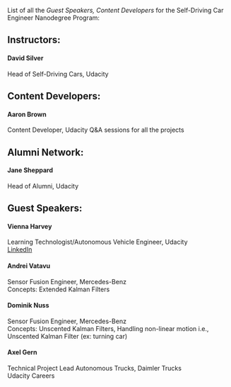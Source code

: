 List of all the *Guest Speakers, Content Developers* for the Self-Driving Car Engineer Nanodegree Program:  

## Instructors:  

#### David Silver  
Head of Self-Driving Cars, Udacity  



## Content Developers:  

#### Aaron Brown  
Content Developer, Udacity
Q&A sessions for all the projects  



## Alumni Network:  

#### Jane Sheppard  
Head of Alumni, Udacity  



## Guest Speakers:  

#### Vienna Harvey  
Learning Technologist/Autonomous Vehicle Engineer, Udacity  
[LinkedIn](https://www.linkedin.com/in/viennaharvey/)  

#### Andrei Vatavu  
Sensor Fusion Engineer, Mercedes-Benz  
Concepts: Extended Kalman Filters  

#### Dominik Nuss  
Sensor Fusion Engineer, Mercedes-Benz  
Concepts: Unscented Kalman Filters, Handling non-linear motion i.e., Unscented Kalman Filter (ex: turning car)  

#### Axel Gern  
Technical Project Lead Autonomous Trucks, Daimler Trucks  
Udacity Careers  
